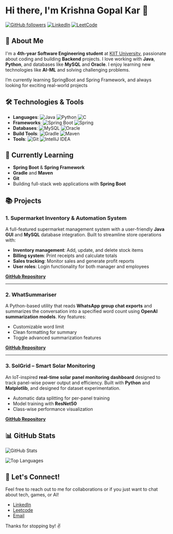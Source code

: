 # Hi there, I'm Krishna Gopal Kar 👋

[![GitHub followers](https://img.shields.io/github/followers/username?label=Follow&style=social)](https://github.com/KrishNatrium) [![LinkedIn](https://img.shields.io/badge/LinkedIn-Connect-blue?style=social&logo=linkedin)](https://www.linkedin.com/in/krishna-gopal-kar-609280255/) [![LeetCode](https://img.shields.io/badge/LeetCode-FFA116?style=flat&logo=leetcode&logoColor=black)](https://leetcode.com/u/Leetcoder_1234567890/)

## 🚀 About Me

I'm a **4th-year Software Engineering student** at [KIIT University](https://kiit.ac.in), passionate about coding and building **Backend** projects. I love working with **Java**, **Python**, and databases like **MySQL** and **Oracle**. I enjoy learning new technologies like **AI-ML** and solving challenging problems.

I’m currently learning SpringBoot and Spring Framework, and always looking for exciting real-world projects

## 🛠️ Technologies & Tools

- **Languages**: ![Java](https://img.shields.io/badge/Java-ED8B00?style=flat&logo=java&logoColor=white) ![Python](https://img.shields.io/badge/-Python-blue?logo=python&logoColor=white) ![C](https://img.shields.io/badge/-C-00599C?logo=c)
- **Frameworks**: ![Spring Boot](https://img.shields.io/badge/-Spring%20Boot-green?logo=spring-boot&logoColor=white) ![Spring](https://img.shields.io/badge/Spring-6DB33F?style=flat&logo=spring&logoColor=white)
- **Databases**: ![MySQL](https://img.shields.io/badge/-MySQL-4479A1?logo=mysql&logoColor=white) ![Oracle](https://img.shields.io/badge/-Oracle-F80000?logo=oracle&logoColor=white)
- **Build Tools**: ![Gradle](https://img.shields.io/badge/Gradle-02303A?style=flat&logo=gradle&logoColor=white) ![Maven](https://img.shields.io/badge/Maven-C71A36?style=flat&logo=apache-maven&logoColor=white)
- **Tools**: ![Git](https://img.shields.io/badge/-Git-F05032?logo=git&logoColor=white) ![IntelliJ IDEA](https://img.shields.io/badge/-IntelliJ%20IDEA-000000?logo=intellij-idea)

## 🔧 Currently Learning

- **Spring Boot** & **Spring Framework**
- **Gradle** and **Maven**
- **Git**
- Building full-stack web applications with **Spring Boot**

## 📚 Projects

### 1. **Supermarket Inventory & Automation System**

A full-featured supermarket management system with a user-friendly **Java GUI** and **MySQL** database integration. Built to streamline store operations with:

* **Inventory management**: Add, update, and delete stock items
* **Billing system**: Print receipts and calculate totals
* **Sales tracking**: Monitor sales and generate profit reports
* **User roles**: Login functionality for both manager and employees

[**GitHub Repository**](https://github.com/KrishNatrium/Inventory-Management-System)

---

### 2. **WhatSummariser**

A Python-based utility that reads **WhatsApp group chat exports** and summarizes the conversation into a specified word count using **OpenAI summarization models**. Key features:

* Customizable word limit
* Clean formatting for summary
* Toggle advanced summarization features

[**GitHub Repository**](https://github.com/KrishNatrium/Whatsummariser)

---

### 3. **SolGrid – Smart Solar Monitoring**

An IoT-inspired **real-time solar panel monitoring dashboard** designed to track panel-wise power output and efficiency. Built with **Python** and **Matplotlib**, and designed for dataset experimentation.

* Automatic data splitting for per-panel training
* Model training with **ResNet50**
* Class-wise performance visualization

[**GitHub Repository**](https://github.com/KrishNatrium/SolGrid)

## 📊 GitHub Stats

![GitHub Stats](https://github-readme-stats.vercel.app/api?username=KrishNatrium&show_icons=true&theme=radical)

![Top Languages](https://github-readme-stats.vercel.app/api/top-langs/?username=KrishNatrium&layout=compact&theme=radical)

## 💬 Let's Connect!

Feel free to reach out to me for collaborations or if you just want to chat about tech, games, or AI!

- [LinkedIn](https://www.linkedin.com/in/krishna-gopal-kar-609280255/)
- [Leetcode](https://leetcode.com/u/Leetcoder_1234567890/)
- [Email](mailto:your-krishnaalegend@gmail.com)

Thanks for stopping by! ✌️
